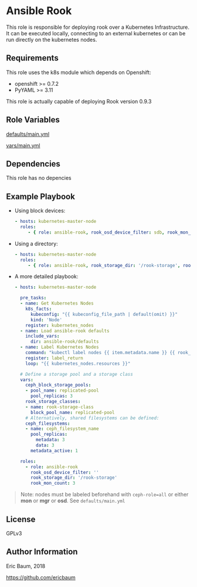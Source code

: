 Ansible Rook
=========

This role is responsible for deploying rook over a
Kubernetes Infrastructure. It can be executed locally,
connecting to an external kubernetes or can be run directly
on the kubernetes nodes.

Requirements
------------

This role uses the k8s module which depends on Openshift:

* openshift >= 0.7.2
* PyYAML >= 3.11

This role is actually capable of deploying Rook version 0.9.3

Role Variables
--------------

[defaults/main.yml](defaults/main.yml)

[vars/main.yml](vars/main.yml)

Dependencies
------------

This role has no depencies

Example Playbook
----------------
- Using block devices:
    ```yaml
    - hosts: kubernetes-master-node
      roles:
         - { role: ansible-rook, rook_osd_device_filter: sdb, rook_mon_count: 1 }
    ```
- Using a directory:
    ```yaml
    - hosts: kubernetes-master-node
      roles:
         - { role: ansible-rook, rook_storage_dir: '/rook-storage', rook_mon_count: 3 }
    ```
- A more detailed playbook:
    ```yaml
    - hosts: kubernetes-master-node

      pre_tasks:
      - name: Get Kubernetes Nodes
        k8s_facts:
          kubeconfig: "{{ kubeconfig_file_path | default(omit) }}"
          kind: 'Node'
        register: kubernetes_nodes
      - name: Load ansible-rook defaults
        include_vars:
          dir: ansible-rook/defaults
      - name: Label Kubernetes Nodes
        command: "kubectl label nodes {{ item.metadata.name }} {{ rook_node_label_key }}={{ rook_node_label_all }} --overwrite=true"
        register: label_return
        loop: "{{ kubernetes_nodes.resources }}"

      # Define a storage pool and a storage class
      vars:
        ceph_block_storage_pools:
        - pool_name: replicated-pool
          pool_replicas: 3
        rook_storage_classes:
        - name: rook-storage-class
          block_pool_name: replicated-pool
        # Alternatively, shared filesystems can be defined:
        ceph_filesystems:
        - name: ceph_filesystem_name
          pool_replicas:
            metadata: 3
            data: 3
          metadata_active: 1

      roles:
        - role: ansible-rook
          rook_osd_device_filter: ''
          rook_storage_dir: '/rook-storage'
          rook_mon_count: 3
    ```

> Note: nodes must be labeled beforehand with `ceph-role=all` or either **mon** or **mgr** or **osd**.
> See `defaults/main.yml`

License
-------

GPLv3

Author Information
------------------

Eric Baum, 2018

https://github.com/ericbaum
